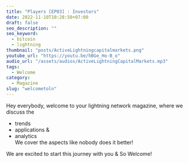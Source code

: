```yaml
---
title: "Players [EP03] : Investors"
date: 2022-11-10T10:28:50+07:00
draft: false
seo_description: ""
seo_keyword:
  - bitcoin
  - lightning
thumbnail: "posts/ActiveLightningcapitalmarkets.png"
youtube_url: "https://youtu.be/hBGe_Ho-B_o"
audio_url: "/assets/audios/ActiveLightningCapitalMarkets.mp3"
tags:
  - Welcome
category:
  - Magazine
slug: "welcometoln"
---
```


Hey everybody, welcome to your lightning network magazine, where we discuss the
 - trends
 - applications &
 - analytics              
We cover the aspects like nobody does it better!

We are excited to start this journey with you & So Welcome!
